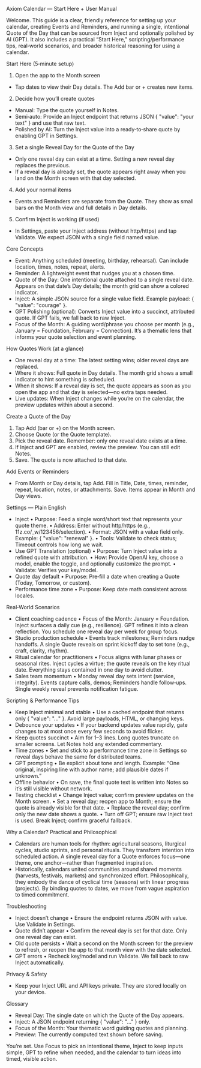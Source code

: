 Axiom Calendar — Start Here + User Manual

Welcome. This guide is a clear, friendly reference for setting up your calendar, creating Events and Reminders, and running a single, intentional Quote of the Day that can be sourced from Inject and optionally polished by AI (GPT). It also includes a practical “Start Here,” scripting/performance tips, real‑world scenarios, and broader historical reasoning for using a calendar.

Start Here (5‑minute setup)
1) Open the app to the Month screen
- Tap dates to view their Day details. The Add bar or + creates new items.

2) Decide how you’ll create quotes
- Manual: Type the quote yourself in Notes.
- Semi‑auto: Provide an Inject endpoint that returns JSON { "value": "your text" } and use that raw text.
- Polished by AI: Turn the Inject value into a ready‑to‑share quote by enabling GPT in Settings.

3) Set a single Reveal Day for the Quote of the Day
- Only one reveal day can exist at a time. Setting a new reveal day replaces the previous.
- If a reveal day is already set, the quote appears right away when you land on the Month screen with that day selected.

4) Add your normal items
- Events and Reminders are separate from the Quote. They show as small bars on the Month view and full details in Day details.

5) Confirm Inject is working (if used)
- In Settings, paste your Inject address (without http/https) and tap Validate. We expect JSON with a single field named value.

Core Concepts
- Event: Anything scheduled (meeting, birthday, rehearsal). Can include location, times, notes, repeat, alerts.
- Reminder: A lightweight event that nudges you at a chosen time.
- Quote of the Day: One intentional quote attached to a single reveal date. Appears on that date’s Day details; the month grid can show a colored indicator.
- Inject: A simple JSON source for a single value field. Example payload: { "value": "courage" }.
- GPT Polishing (optional): Converts Inject value into a succinct, attributed quote. If GPT fails, we fall back to raw Inject.
- Focus of the Month: A guiding word/phrase you choose per month (e.g., January = Foundation, February = Connection). It’s a thematic lens that informs your quote selection and event planning.

How Quotes Work (at a glance)
- One reveal day at a time: The latest setting wins; older reveal days are replaced.
- Where it shows: Full quote in Day details. The month grid shows a small indicator to hint something is scheduled.
- When it shows: If a reveal day is set, the quote appears as soon as you open the app and that day is selected—no extra taps needed.
- Live updates: When Inject changes while you’re on the calendar, the preview updates within about a second.

Create a Quote of the Day
1) Tap Add (bar or +) on the Month screen.
2) Choose Quote (or the Quote template).
3) Pick the reveal date. Remember: only one reveal date exists at a time.
4) If Inject and GPT are enabled, review the preview. You can still edit Notes.
5) Save. The quote is now attached to that date.

Add Events or Reminders
- From Month or Day details, tap Add. Fill in Title, Date, times, reminder, repeat, location, notes, or attachments. Save. Items appear in Month and Day views.

Settings — Plain English
- Inject
  • Purpose: Feed a single word/short text that represents your quote theme.
  • Address: Enter without http/https (e.g., 11z.co/_w/123456/selection).
  • Format: JSON with a value field only. Example: { "value": "renewal" }.
  • Tools: Validate to check status; Timeout controls how long we wait.
- Use GPT Translation (optional)
  • Purpose: Turn Inject value into a refined quote with attribution.
  • How: Provide OpenAI key, choose a model, enable the toggle, and optionally customize the prompt.
  • Validate: Verifies your key/model.
- Quote day default
  • Purpose: Pre‑fill a date when creating a Quote (Today, Tomorrow, or custom).
- Performance time zone
  • Purpose: Keep date math consistent across locales.

Real‑World Scenarios
- Client coaching cadence
  • Focus of the Month: January = Foundation. Inject surfaces a daily cue (e.g., resilience). GPT refines it into a clean reflection. You schedule one reveal day per week for group focus.
- Studio production schedule
  • Events track milestones; Reminders nudge handoffs. A single Quote reveals on sprint kickoff day to set tone (e.g., craft, clarity, rhythm).
- Ritual calendar for practitioners
  • Focus aligns with lunar phases or seasonal rites. Inject cycles a virtue; the quote reveals on the key ritual date. Everything stays contained in one day to avoid clutter.
- Sales team momentum
  • Monday reveal day sets intent (service, integrity). Events capture calls, demos; Reminders handle follow‑ups. Single weekly reveal prevents notification fatigue.

Scripting & Performance Tips
- Keep Inject minimal and stable
  • Use a cached endpoint that returns only { "value": "…" }. Avoid large payloads, HTML, or changing keys.
- Debounce your updates
  • If your backend updates value rapidly, gate changes to at most once every few seconds to avoid flicker.
- Keep quotes succinct
  • Aim for 1–3 lines. Long quotes truncate on smaller screens. Let Notes hold any extended commentary.
- Time zones
  • Set and stick to a performance time zone in Settings so reveal days behave the same for distributed teams.
- GPT prompting
  • Be explicit about tone and length. Example: “One original, inspiring line with author name; add plausible dates if unknown.”
- Offline behavior
  • On save, the final quote text is written into Notes so it’s still visible without network.
- Testing checklist
  • Change Inject value; confirm preview updates on the Month screen.
  • Set a reveal day; reopen app to Month; ensure the quote is already visible for that date.
  • Replace the reveal day; confirm only the new date shows a quote.
  • Turn off GPT; ensure raw Inject text is used. Break Inject; confirm graceful fallback.

Why a Calendar? Practical and Philosophical
- Calendars are human tools for rhythm: agricultural seasons, liturgical cycles, studio sprints, and personal rituals. They transform intention into scheduled action. A single reveal day for a Quote enforces focus—one theme, one anchor—rather than fragmented inspiration.
- Historically, calendars united communities around shared moments (harvests, festivals, markets) and synchronized effort. Philosophically, they embody the dance of cyclical time (seasons) with linear progress (projects). By binding quotes to dates, we move from vague aspiration to timed commitment.

Troubleshooting
- Inject doesn’t change
  • Ensure the endpoint returns JSON with value. Use Validate in Settings.
- Quote didn’t appear
  • Confirm the reveal day is set for that date. Only one reveal day can exist.
- Old quote persists
  • Wait a second on the Month screen for the preview to refresh, or reopen the app to that month view with the date selected.
- GPT errors
  • Recheck key/model and run Validate. We fall back to raw Inject automatically.

Privacy & Safety
- Keep your Inject URL and API keys private. They are stored locally on your device.

Glossary
- Reveal Day: The single date on which the Quote of the Day appears.
- Inject: A JSON endpoint returning { "value": "…" } only.
- Focus of the Month: Your thematic word guiding quotes and planning.
- Preview: The currently computed text shown before saving.

You’re set. Use Focus to pick an intentional theme, Inject to keep inputs simple, GPT to refine when needed, and the calendar to turn ideas into timed, visible action.